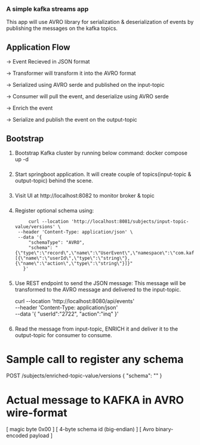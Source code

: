### A simple kafka streams app

This app will use AVRO library for serialization & deserialization of events by publishing the messages on the kafka topics.

## Application Flow

-> Event Recieved in JSON format

-> Transformer will transform it into the AVRO format

-> Serialized using AVRO serde and published on the input-topic

-> Consumer will pull the event, and deserialize using AVRO serde

-> Enrich the event 

-> Serialize and publish the event on the output-topic



## Bootstrap

1. Bootstrap Kafka cluster by running below command:
    docker compose up -d

###
2. Start springboot application. It will create couple of topics(input-topic & output-topic) behind the scene.

###
3. Visit UI at http://localhost:8082 to monitor broker & topic

###
4. Register optional schema using:


            curl --location 'http://localhost:8081/subjects/input-topic-value/versions' \
        --header 'Content-Type: application/json' \
        --data '{
            "schemaType": "AVRO",
            "schema": "{\"type\":\"record\",\"name\":\"UserEvent\",\"namespace\":\"com.kafka.kafka_stream.model\",\"fields\":[{\"name\":\"userId\",\"type\":\"string\"},{\"name\":\"action\",\"type\":\"string\"}]}"
          }'
        


###
5. Use REST endpoint to send the JSON message: This message will be transformed to the AVRO message and delivered to the input-topic.

   curl --location 'http://localhost:8080/api/events' \
--header 'Content-Type: application/json' \
--data '{
    "userId":"2722",
    "action":"inq"
}'



###
6. Read the message from input-topic, ENRICH it and deliver it to the output-topic for consumer to consume.
  



###

# Sample call to register any schema
POST /subjects/enriched-topic-value/versions
{ "schema": "<enriched schema>" }

# Actual message to KAFKA in AVRO wire-format
[ magic byte 0x00 ]
[ 4-byte schema id (big-endian) ]
[ Avro binary-encoded payload ]



